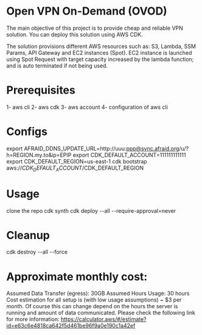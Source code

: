 
# Open VPN On-Demand (OVOD)

The main objective of this project is to provide cheap and reliable VPN solution. You can deploy this solution using AWS CDK.

The solution provisions different AWS resources such as: S3, Lambda, SSM Params, API Gateway and EC2 instances (Spot). EC2 instance is launched using Spot Request with target capacity increased by the lambda function; and is auto terminated if not being used.

# Prerequisites
1- aws cli
2- aws cdk
3- aws account
4- configuration of aws cli

# Configs
export AFRAID_DDNS_UPDATE_URL=http://uuu:ppp@sync.afraid.org/u/?h=REGION.my.to&ip=EPIP
export CDK_DEFAULT_ACCOUNT=111111111111
export CDK_DEFAULT_REGION=us-east-1
cdk bootstrap aws://$CDK_DEFAULT_ACCOUNT/$CDK_DEFAULT_REGION

# Usage
clone the repo
cdk synth
cdk deploy --all --require-approval=never

# Cleanup
cdk destroy --all --force

# Approximate monthly cost:
Assumed Data Transfer (egress): 30GB
Assumed Hours Usage: 30 hours
Cost estimation for all setup is (with low usage assumptions) ~ $3 per month. Of course this can change depend on the hours the server is running and amount of data communicated. Please check the following link for more information: https://calculator.aws/#/estimate?id=e63c6e4818ca642f5d461be96f9a0e190c1a42ef

